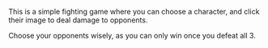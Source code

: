 This is a simple fighting game where you can choose a character, and click their image to deal damage to opponents.

Choose your opponents wisely, as you can only win once you defeat all 3. 